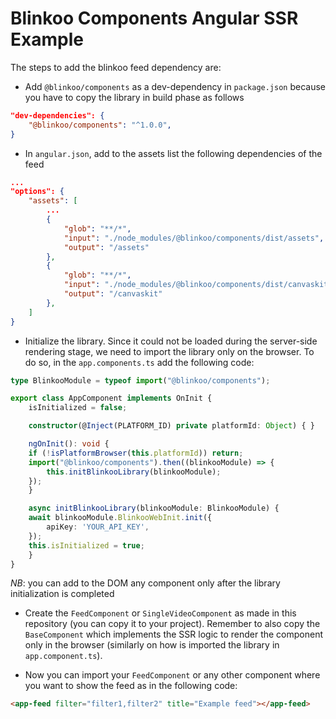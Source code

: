 # Blinkoo Components Angular SSR Example

The steps to add the blinkoo feed dependency are:

- Add `@blinkoo/components` as a dev-dependency in `package.json` because you have to copy the library in build phase as follows
```json
"dev-dependencies": {
    "@blinkoo/components": "^1.0.0",
}
```
- In `angular.json`, add to the assets list the following dependencies of the feed
```json
...
"options": {
    "assets": [
        ...
        {
            "glob": "**/*",
            "input": "./node_modules/@blinkoo/components/dist/assets",
            "output": "/assets"
        },
        {
            "glob": "**/*",
            "input": "./node_modules/@blinkoo/components/dist/canvaskit",
            "output": "/canvaskit"
        },
    ]
}
```
- Initialize the library. Since it could not be loaded during the server-side rendering stage, we need to import the library only on the browser. To do so, in the `app.components.ts` add the following code:
```typescript
type BlinkooModule = typeof import("@blinkoo/components");

export class AppComponent implements OnInit {
    isInitialized = false;

    constructor(@Inject(PLATFORM_ID) private platformId: Object) { }

    ngOnInit(): void {
    if (!isPlatformBrowser(this.platformId)) return;
    import("@blinkoo/components").then((blinkooModule) => {
        this.initBlinkooLibrary(blinkooModule);
    });
    }

    async initBlinkooLibrary(blinkooModule: BlinkooModule) {
    await blinkooModule.BlinkooWebInit.init({
        apiKey: 'YOUR_API_KEY',
    });
    this.isInitialized = true;
    }
}
```
*NB*: you can add to the DOM any component only after the library initialization is completed

- Create the `FeedComponent` or `SingleVideoComponent` as made in this repository (you can copy it to your project). Remember to also copy the `BaseComponent` which implements the SSR logic to render the component only in the browser (similarly on how is imported the library in `app.component.ts`).

- Now you can import your `FeedComponent` or any other component where you want to show the feed as in the following code:

```html
<app-feed filter="filter1,filter2" title="Example feed"></app-feed>
```
